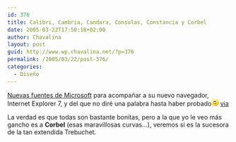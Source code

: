 ```yaml
---
id: 376
title: Calibri, Cambria, Candara, Consolas, Constancia y Corbel
date: 2005-03-22T17:50:18+02:00
author: Chavalina
layout: post
guid: http://www.wp.chavalina.net/?p=376
permalink: /2005/03/22/post-376/
categories:
  - Diseño
---
```

<a href="http://www.poynter.org/column.asp?id=47&#038;aid=78683" target="_blank">Nuevas fuentes de Microsoft</a> para acompa&ntilde;ar a su nuevo navegador, Internet Explorer 7, y del que no dir&eacute; una palabra hasta haber probado![emo](/imagenes/emoticonos/sonrisa.gif) <a href="http://ricplan.f2o.org/index/2005/03/22/217-las-nuevas-fuentes-de-microsoft" target="_blank">via</a> 

La verdad es que todas son bastante bonitas, pero a la que yo le veo m&aacute;s gancho es a **Corbel** (esas maravillosas curvas&#8230;), veremos si es la sucesora de la tan extendida Trebuchet.